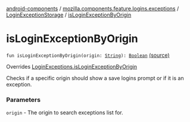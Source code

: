 [android-components](../../index.md) / [mozilla.components.feature.logins.exceptions](../index.md) / [LoginExceptionStorage](index.md) / [isLoginExceptionByOrigin](./is-login-exception-by-origin.md)

# isLoginExceptionByOrigin

`fun isLoginExceptionByOrigin(origin: `[`String`](https://kotlinlang.org/api/latest/jvm/stdlib/kotlin/-string/index.html)`): `[`Boolean`](https://kotlinlang.org/api/latest/jvm/stdlib/kotlin/-boolean/index.html) [(source)](https://github.com/mozilla-mobile/android-components/blob/master/components/feature/logins/src/main/java/mozilla/components/feature/logins/exceptions/LoginExceptionStorage.kt#L63)

Overrides [LoginExceptions.isLoginExceptionByOrigin](../../mozilla.components.feature.prompts/-login-exceptions/is-login-exception-by-origin.md)

Checks if a specific origin should show a save logins prompt or if it is an exception.

### Parameters

`origin` - The origin to search exceptions list for.